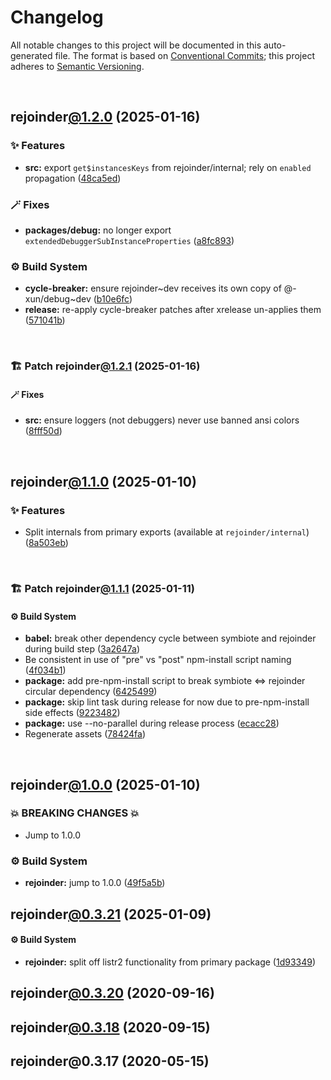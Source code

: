 # Changelog

All notable changes to this project will be documented in this auto-generated
file. The format is based on [Conventional Commits][1];
this project adheres to [Semantic Versioning][2].

<br />

## rejoinder[@1.2.0][3] (2025-01-16)

### ✨ Features

- **src:** export `get$instancesKeys` from rejoinder/internal; rely on `enabled` propagation ([48ca5ed][4])

### 🪄 Fixes

- **packages/debug:** no longer export `extendedDebuggerSubInstanceProperties` ([a8fc893][5])

### ⚙️ Build System

- **cycle-breaker:** ensure rejoinder\~dev receives its own copy of @-xun/debug\~dev ([b10e6fc][6])
- **release:** re-apply cycle-breaker patches after xrelease un-applies them ([571041b][7])

<br />

### 🏗️ Patch rejoinder[@1.2.1][8] (2025-01-16)

#### 🪄 Fixes

- **src:** ensure loggers (not debuggers) never use banned ansi colors ([8fff50d][9])

<br />

## rejoinder[@1.1.0][10] (2025-01-10)

### ✨ Features

- Split internals from primary exports (available at `rejoinder/internal`) ([8a503eb][11])

<br />

### 🏗️ Patch rejoinder[@1.1.1][12] (2025-01-11)

#### ⚙️ Build System

- **babel:** break other dependency cycle between symbiote and rejoinder during build step ([3a2647a][13])
- Be consistent in use of "pre" vs "post" npm-install script naming ([4f034b1][14])
- **package:** add pre-npm-install script to break symbiote <=> rejoinder circular dependency ([6425499][15])
- **package:** skip lint task during release for now due to pre-npm-install side effects ([9223482][16])
- **package:** use --no-parallel during release process ([ecacc28][17])
- Regenerate assets ([78424fa][18])

<br />

## rejoinder[@1.0.0][19] (2025-01-10)

### 💥 BREAKING CHANGES 💥

- Jump to 1.0.0

### ⚙️ Build System

- **rejoinder:** jump to 1.0.0 ([49f5a5b][20])

## rejoinder[@0.3.21][21] (2025-01-09)

#### ⚙️ Build System

- **rejoinder:** split off listr2 functionality from primary package ([1d93349][22])

## rejoinder[@0.3.20][23] (2020-09-16)

## rejoinder[@0.3.18][24] (2020-09-15)

## rejoinder\@0.3.17 (2020-05-15)

[1]: https://conventionalcommits.org
[2]: https://semver.org
[3]: https://github.com/Xunnamius/rejoinder/compare/rejoinder@1.1.1...rejoinder@1.2.0
[4]: https://github.com/Xunnamius/rejoinder/commit/48ca5ed758cd58ac94fb3124e2a594da1d2a7a3a
[5]: https://github.com/Xunnamius/rejoinder/commit/a8fc893bb23117400a376d2641b297eb2199956b
[6]: https://github.com/Xunnamius/rejoinder/commit/b10e6fc514367aef02468efe7382c2a09b7d45d5
[7]: https://github.com/Xunnamius/rejoinder/commit/571041bf4746363a1355f6eb2e03d6c31e5b0a18
[8]: https://github.com/Xunnamius/rejoinder/compare/rejoinder@1.2.0...rejoinder@1.2.1
[9]: https://github.com/Xunnamius/rejoinder/commit/8fff50d663840973b506f42d097ba932988f893a
[10]: https://github.com/Xunnamius/rejoinder/compare/rejoinder@1.0.0...rejoinder@1.1.0
[11]: https://github.com/Xunnamius/rejoinder/commit/8a503ebeed2689d0efaa12692a8cdaf933b5902d
[12]: https://github.com/Xunnamius/rejoinder/compare/rejoinder@1.1.0...rejoinder@1.1.1
[13]: https://github.com/Xunnamius/rejoinder/commit/3a2647a4383d23c44984f5fba72936f803375d01
[14]: https://github.com/Xunnamius/rejoinder/commit/4f034b13c055cd89d409e657a782736ffce01aee
[15]: https://github.com/Xunnamius/rejoinder/commit/64254992295ef6f5190b0afba24212fdd92feacb
[16]: https://github.com/Xunnamius/rejoinder/commit/9223482982798f7556a4daad0ef1201567959c38
[17]: https://github.com/Xunnamius/rejoinder/commit/ecacc284cc93a112a5ebdd9865e0c2198aeab5d2
[18]: https://github.com/Xunnamius/rejoinder/commit/78424fa8f7badb679969f17dc434d2444f557d0d
[19]: https://github.com/Xunnamius/rejoinder/compare/rejoinder@0.3.21...rejoinder@1.0.0
[20]: https://github.com/Xunnamius/rejoinder/commit/49f5a5b6bdfa22c9d737f729307f17e76e106dd5
[21]: https://github.com/Xunnamius/rejoinder/compare/rejoinder@0.3.20...rejoinder@0.3.21
[22]: https://github.com/Xunnamius/rejoinder/commit/1d93349ce956b897a64948edbbd692d6e79bc22d
[23]: https://github.com/Xunnamius/rejoinder/compare/rejoinder@0.3.19...rejoinder@0.3.20
[24]: https://github.com/Xunnamius/rejoinder/compare/rejoinder@0.3.17...rejoinder@0.3.18
